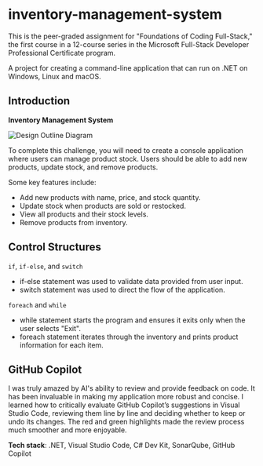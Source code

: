 # inventory-management-system

This is the peer-graded assignment for "Foundations of Coding Full-Stack," the first course in a 12-course series in the Microsoft Full-Stack Developer Professional Certificate program.

A project for creating a command-line application that can run on .NET on Windows, Linux and macOS.

## Introduction  

**Inventory Management System**  

![Design Outline Diagram](https://github.com/user-attachments/assets/16270de7-5d9d-4e76-bd45-5543087e4fcf)  

To complete this challenge, you will need to create a console application where users can manage product stock. Users should be able to add new products, update stock, and remove products.  

Some key features include:
- Add new products with name, price, and stock quantity.
- Update stock when products are sold or restocked.
- View all products and their stock levels.
- Remove products from inventory.  

## Control Structures
`if`, `if-else`, and `switch`
- if-else statement was used to validate data provided from user input.
- switch statement was used to direct the flow of the application.  

`foreach` and `while`
- while statement starts the program and ensures it exits only when the user selects "Exit".
- foreach statement iterates through the inventory and prints product information for each item.

## GitHub Copilot
I was truly amazed by AI's ability to review and provide feedback on code. It has been invaluable in making my application more robust and concise. I learned how to critically evaluate GitHub Copilot’s suggestions in Visual Studio Code, reviewing them line by line and deciding whether to keep or undo its changes. The red and green highlights made the review process much smoother and more enjoyable.

**Tech stack**: .NET, Visual Studio Code, C# Dev Kit, SonarQube, GitHub Copilot

